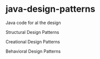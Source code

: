 # java-design-patterns
Java code for al the design 

Structural Design Patterns

Creational Design Patterns

Behavioral Design Patterns

